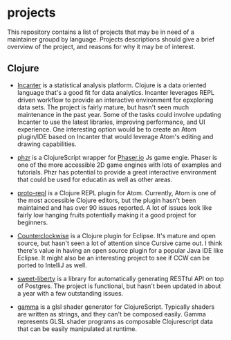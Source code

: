 # projects

This repository contains a list of projects that may be in need of a maintainer groupd by language.
Projects descriptions should give a brief overview of the project, and reasons for why it may be of interest.

## Clojure

* [Incanter](http://incanter.org/) is a statistical analysis platform. Clojure is a data oriented language that's a good fit for data analytics. Incanter leverages REPL driven workflow to provide an interactive environment for epxploring data sets. The project is fairly mature, but hasn't seen much maintenance in the past year. Some of the tasks could involve updating Incanter to use the latest libraries, improving performance, and UI experience. One interesting option would be to create an Atom plugin/IDE based on Incanter that would leverage Atom's editing and drawing capabilities.

* [phzr](https://github.com/dparis/phzr/tree/master/src/phzr) is a ClojureScript wrapper for [Phaser.io](http://phaser.io/) Js game engie. Phaser is one of the more accessible 2D game engines with lots of examples and tutorials. Phzr has potential to provide a great interactive environment that could be used for educatin as well as other areas.

* [proto-repl](https://github.com/jasongilman/proto-repl) is a Clojure REPL plugin for Atom. Currently, Atom is one of the most accessible Clojure editors, but the plugin hasn't been maintained and has over 90 issues reported. A lot of issues look like fairly low hanging fruits potentially making it a good project for beginners.

* [Counterclockwise](https://github.com/ccw-ide/ccw) is a Clojure plugin for Eclipse. It's mature and open source, but hasn't seen a lot of attention since Cursive came out. I think there's value in having an open source plugin for a popular Java IDE like Eclipse. It might also be an interesting project to see if CCW can be ported to IntelliJ as well. 

* [sweet-liberty](https://github.com/RJMetrics/sweet-liberty) is a library for automatically generating RESTful API on top of Postgres. The project is functional, but hasn't been updated in about a year with a few outstanding issues.

* [gamma](https://github.com/kovasb/gamma) is a glsl shader generator for ClojureScript. Typically shaders are written as strings, and they can't be composed easily. Gamma represents GLSL shader programs as composable Clojurescript data that can be easily manipulated at runtime.
